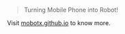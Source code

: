 > Turning Mobile Phone into Robot!

Visit [mobotx.github.io](https://mobotx.github.io/) to know more.
